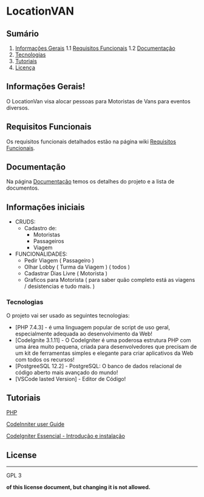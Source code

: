 # LocationVAN

## Sumário
1. [Informações Gerais](#general-info)
	1.1 [Requisitos Funcionais](#functional-requirements)
	1.2 [Documentação](#documentation)
2. [Tecnologias](#technologies)
3. [Tutoriais](#tutorials)
4. [Licença](#license)

## Informações Gerais!
O LocationVan visa alocar pessoas para Motoristas de Vans para eventos diversos.
## Requisitos Funcionais
Os requisitos funcionais detalhados estão na página wiki [Requisitos Funcionais](https://github.com/).
## Documentação
Na página [Documentação](https://github.com/) temos os detalhes do projeto e a lista de documentos.
## Informações iniciais
- CRUDS:
    - Cadastro de:
		- Motoristas
		- Passageiros
	    - Viagem
- FUNCIONALIDADES:
    - Pedir Viagem ( Passageiro )
    - Olhar Lobby ( Turma da Viagem ) ( todos )
    - Cadastrar Dias Livre ( Motorista ) 
    - Graficos para Motorista ( para saber quão completo está as viagens  / desistencias e tudo mais. )

### Tecnologias

O projeto vai ser usado as seguintes tecnologias:
* [PHP 7.4.3] - é uma linguagem popular de script de uso geral, especialmente adequada ao desenvolvimento da Web!
* [CodeIgnite 3.1.11] - O CodeIgniter é uma poderosa estrutura PHP com uma área muito pequena, criada para desenvolvedores que precisam de um kit de ferramentas simples e elegante para criar aplicativos da Web com todos os recursos!
* [PostgreeSQL 12.2] - PostgreSQL: O banco de dados relacional de código aberto mais avançado do mundo!
* [VSCode lasted Version] - Editor de Código!

## Tutoriais
[PHP](https://www.php.net/manual/pt_BR/intro-whatis.php) 

[CodeInniter user Guide](https://codeigniter.com/user_guide/index.html) 

[CodeIgniter Essencial - Introdução e instalação](https://www.youtube.com/playlist?list=PLInBAd9OZCzz2vtRFDwum0OyUmJg8UqDV) 
## License
----

GPL 3


**of this license document, but changing it is not allowed.**
